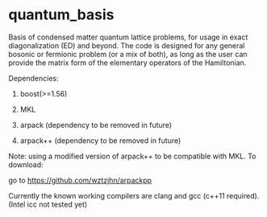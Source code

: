 # quantum_basis
Basis of condensed matter quantum lattice problems, for usage in exact diagonalization (ED) and beyond. The code is designed for any general bosonic or fermionic problem (or a mix of both), as long as the user can provide the matrix form of the elementary operators of the Hamiltonian.

Dependencies:

1. boost(>=1.56)

2. MKL

3. arpack (dependency to be removed in future)

4. arpack++ (dependency to be removed in future)

Note: using a modified version of arpack++ to be compatible with MKL. To download:

go to https://github.com/wztzjhn/arpackpp

Currently the known working compilers are clang and gcc (c++11 required). (Intel icc not tested yet)
